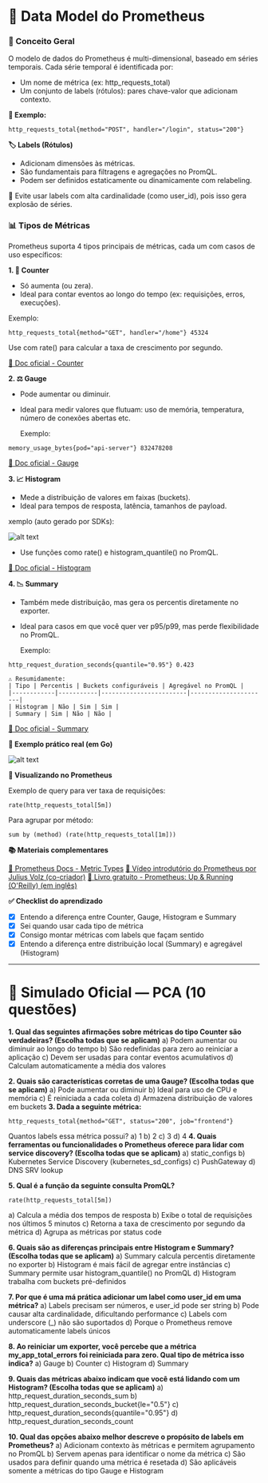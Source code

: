 # 🧠 Data Model do Prometheus
### 🧩 Conceito Geral

O modelo de dados do Prometheus é multi-dimensional, baseado em séries temporais.
Cada série temporal é identificada por:
- Um nome de métrica (ex: http_requests_total)
- Um conjunto de labels (rótulos): pares chave-valor que adicionam contexto.

**🧠 Exemplo:**
```
http_requests_total{method="POST", handler="/login", status="200"}
```
**🏷️ Labels (Rótulos)**

- Adicionam dimensões às métricas.
- São fundamentais para filtragens e agregações no PromQL.
- Podem ser definidos estaticamente ou dinamicamente com relabeling.

🛑 Evite usar labels com alta cardinalidade (como user_id), pois isso gera explosão de séries.

### 📊 Tipos de Métricas

Prometheus suporta 4 tipos principais de métricas, cada um com casos de uso específicos:

**1. 🔁 Counter**
- Só aumenta (ou zera).
- Ideal para contar eventos ao longo do tempo (ex: requisições, erros, execuções).

Exemplo:
```
http_requests_total{method="GET", handler="/home"} 45324
```
Use com rate() para calcular a taxa de crescimento por segundo.

[🔗 Doc oficial - Counter]('https://prometheus.io/docs/concepts/metric_types/#counter')

**2. ⚖️ Gauge**

- Pode aumentar ou diminuir.
- Ideal para medir valores que flutuam: uso de memória, temperatura, número de conexões abertas etc.

    Exemplo:
```
memory_usage_bytes{pod="api-server"} 832478208
```
[🔗 Doc oficial - Gauge]('https://prometheus.io/docs/concepts/metric_types/#gauge')

**3. 📈 Histogram**

- Mede a distribuição de valores em faixas (buckets).
- Ideal para tempos de resposta, latência, tamanhos de payload.

xemplo (auto gerado por SDKs):

![alt text](image-2.png)

- Use funções como rate() e histogram_quantile() no PromQL.

[🔗 Doc oficial - Histogram]('https://prometheus.io/docs/concepts/metric_types/#histogram')

**4. 📉 Summary**

- Também mede distribuição, mas gera os percentis diretamente no exporter.
- Ideal para casos em que você quer ver p95/p99, mas perde flexibilidade no PromQL.

    Exemplo:
```
http_request_duration_seconds{quantile="0.95"} 0.423
```
    ⚠️ Resumidamente:
    | Tipo | Percentis | Buckets configuráveis | Agregável no PromQL |
    |------------|-----------|------------------------|----------------------|
    | Histogram | Não | Sim | Sim |
    | Summary | Sim | Não | Não |

[🔗 Doc oficial - Summary]('https://prometheus.io/docs/concepts/metric_types/#summary')

**🧪 Exemplo prático real (em Go)**

![alt text](image-3.png)

**🔎 Visualizando no Prometheus**

Exemplo de query para ver taxa de requisições:
```
rate(http_requests_total[5m])
```
Para agrupar por método:
```
sum by (method) (rate(http_requests_total[1m]))
```
**📚 Materiais complementares**

[📘 Prometheus Docs - Metric Types]('https://prometheus.io/docs/concepts/metric_types/')
[🎥 Vídeo introdutório do Prometheus por Julius Volz (co-criador)]('https://www.youtube.com/watch?v=h4Sl21AKiDg')
[📘 Livro gratuito - Prometheus: Up & Running (O'Reilly) (em inglês)]('https://theswissbay.ch/pdf/Books/Computer%20science/prometheus_upandrunning.pdf')

**✅ Checklist do aprendizado**

- [x] Entendo a diferença entre Counter, Gauge, Histogram e Summary
- [x] Sei quando usar cada tipo de métrica
- [x] Consigo montar métricas com labels que façam sentido
- [x] Entendo a diferença entre distribuição local (Summary) e agregável (Histogram)

---
# 📘 Simulado Oficial — PCA (10 questões)

**1. Qual das seguintes afirmações sobre métricas do tipo Counter são verdadeiras? (Escolha todas que se aplicam)**
a) Podem aumentar ou diminuir ao longo do tempo
b) São redefinidas para zero ao reiniciar a aplicação
c) Devem ser usadas para contar eventos acumulativos
d) Calculam automaticamente a média dos valores

**2. Quais são características corretas de uma Gauge? (Escolha todas que se aplicam)**
a) Pode aumentar ou diminuir
b) Ideal para uso de CPU e memória
c) É reiniciada a cada coleta
d) Armazena distribuição de valores em buckets
**3. Dada a seguinte métrica:**
```
http_requests_total{method="GET", status="200", job="frontend"}
```
Quantos labels essa métrica possui?
a) 1
b) 2
c) 3
d) 4
**4. Quais ferramentas ou funcionalidades o Prometheus oferece para lidar com service discovery? (Escolha todas que se aplicam)**
a) static_configs
b) Kubernetes Service Discovery (kubernetes_sd_configs)
c) PushGateway
d) DNS SRV lookup

**5. Qual é a função da seguinte consulta PromQL?**
```
rate(http_requests_total[5m])
```
a) Calcula a média dos tempos de resposta
b) Exibe o total de requisições nos últimos 5 minutos
c) Retorna a taxa de crescimento por segundo da métrica
d) Agrupa as métricas por status code

**6. Quais são as diferenças principais entre Histogram e Summary? (Escolha todas que se aplicam)**
a) Summary calcula percentis diretamente no exporter
b) Histogram é mais fácil de agregar entre instâncias
c) Summary permite usar histogram_quantile() no PromQL
d) Histogram trabalha com buckets pré-definidos

**7. Por que é uma má prática adicionar um label como user_id em uma métrica?**
a) Labels precisam ser números, e user_id pode ser string
b) Pode causar alta cardinalidade, dificultando performance
c) Labels com underscore (_) não são suportados
d) Porque o Prometheus remove automaticamente labels únicos

**8. Ao reiniciar um exporter, você percebe que a métrica my_app_total_errors foi reiniciada para zero. Qual tipo de métrica isso indica?**
a) Gauge
b) Counter
c) Histogram
d) Summary

**9. Quais das métricas abaixo indicam que você está lidando com um Histogram? (Escolha todas que se aplicam)**
a) http_request_duration_seconds_sum
b) http_request_duration_seconds_bucket{le="0.5"}
c) http_request_duration_seconds{quantile="0.95"}
d) http_request_duration_seconds_count

**10. Qual das opções abaixo melhor descreve o propósito de labels em Prometheus?**
a) Adicionam contexto às métricas e permitem agrupamento no PromQL
b) Servem apenas para identificar o nome da métrica
c) São usados para definir quando uma métrica é resetada
d) São aplicáveis somente a métricas do tipo Gauge e Histogram